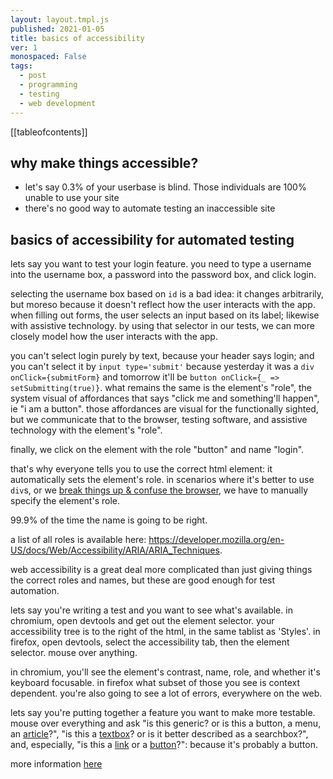 ```yaml
---
layout: layout.tmpl.js
published: 2021-01-05
title: basics of accessibility
ver: 1
monospaced: False
tags:
  - post
  - programming
  - testing
  - web development
---
```


[[tableofcontents]]

## why make things accessible?

- let's say 0.3% of your userbase is blind. Those individuals are 100% unable to use your site
- there's no good way to automate testing an inaccessible site

## basics of accessibility for automated testing

lets say you want to test your login feature. you need to type a username into the username box, a password into the password box, and click login. 

selecting the username box based on `id` is a bad idea: it changes arbitrarily, but moreso because it doesn't reflect how the user interacts with the app. when filling out forms, the user selects an input based on its label; likewise with assistive technology. by using that selector in our tests, we can more closely model how the user interacts with the app.

you can't select login purely by text, because your header says login; and you can't select it by `input type='submit'` because yesterday it was a `div onClick={submitForm}` and tomorrow it'll be `button onClick={_ => setSubmitting(true)}`. what remains the same is the element's "role", the system visual of affordances that says "click me and something'll happen", ie "i am a button". those affordances are visual for the functionally sighted, but we communicate that to the browser, testing software, and assistive technology with the element's "role". 

finally, we click on the element with the role "button" and name "login".

that's why everyone tells you to use the correct html element: it automatically sets the element's role. in scenarios where it's better to use `div`s, or we [break things up & confuse the browser](https://reactjs.org/docs/accessibility.html#semantic-html), we have to manually specify the element's role. 

99.9% of the time the name is going to be right.

a list of all roles is available here: https://developer.mozilla.org/en-US/docs/Web/Accessibility/ARIA/ARIA_Techniques. 

web accessibility is a great deal more complicated than just giving things the correct roles and names, but these are good enough for test automation.

lets say you're writing a test and you want to see what's available. in chromium, open devtools and get out the element selector. your accessibility tree is to the right of the html, in the same tablist as 'Styles'. in firefox, open devtools, select the accessibility tab, then the element selector. mouse over anything.

in chromium, you'll see the element's contrast, name, role, and whether it's keyboard focusable. in firefox what subset of those you see is context dependent. you're also going to see a lot of errors, everywhere on the web.

lets say you're putting together a feature you want to make more testable. mouse over everything and ask "is this generic? or is this a button, a menu, an [article](https://developer.mozilla.org/en-US/docs/Web/Accessibility/ARIA/Roles/Article_Role)?", "is this a [textbox](https://developer.mozilla.org/en-US/docs/Web/Accessibility/ARIA/Roles/Article_Role)? or is it better described as a searchbox?", and, especially, "is this a [link](https://developer.mozilla.org/en-US/docs/Web/Accessibility/ARIA/ARIA_Techniques/Using_the_link_role) or a [button](https://developer.mozilla.org/en-US/docs/Web/Accessibility/ARIA/Roles/button_role)?": because it's probably a button.

more information <a href="https://developer.mozilla.org/en-US/docs/Web/Accessibility/ARIA">here</a>
